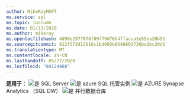 ```yaml
---
author: MikeRayMSFT
ms.service: sql
ms.topic: include
ms.date: 01/13/2020
ms.author: mikeray
ms.openlocfilehash: 4d98e2977076f09f79d76b4ffacca1e55ea20b51
ms.sourcegitcommit: 812f572d13616c1bd085b0648603736ba1bc20d1
ms.translationtype: MT
ms.contentlocale: zh-CN
ms.lasthandoff: 05/27/2020
ms.locfileid: "84124468"
---
```

<Token>**适用于：** ![是 ](media/yes-icon.png) SQL Server ![ 是 ](media/yes-icon.png) azure SQL 托管实例 ![ 是 AZURE ](media/yes-icon.png) Synapse Analytics （SQL DW） ![ 是 ](media/yes-icon.png) 并行数据仓库</Token>
